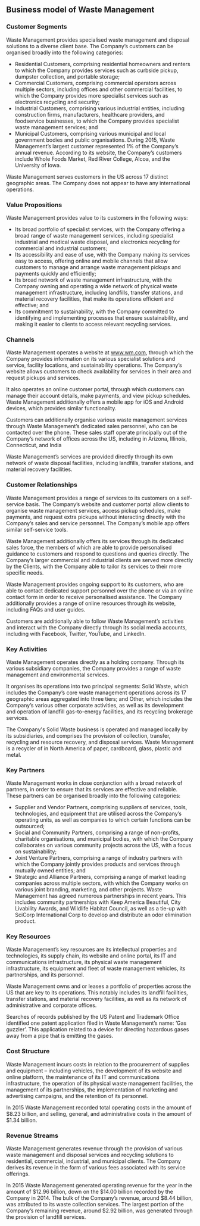 Business model of Waste Management
----------------------------------

 ### Customer Segments

 Waste Management provides specialised waste management and disposal solutions to a diverse client base. The Company’s customers can be organised broadly into the following categories:

  * Residential Customers, comprising residential homeowners and renters to which the Company provides services such as curbside pickup, dumpster collection, and portable storage;
 * Commercial Customers, comprising commercial operators across multiple sectors, including offices and other commercial facilities, to which the Company provides more specialist services such as electronics recycling and security;
 * Industrial Customers, comprising various industrial entities, including construction firms, manufacturers, healthcare providers, and foodservice businesses, to which the Company provides specialist waste management services; and
 * Municipal Customers, comprising various municipal and local government bodies and public organisations.
  During 2015, Waste Management’s largest customer represented 1% of the Company’s annual revenue. According to its website, the Company’s customers include Whole Foods Market, Red River College, Alcoa, and the University of Iowa.

 Waste Management serves customers in the US across 17 distinct geographic areas. The Company does not appear to have any international operations.

 ### Value Propositions

 Waste Management provides value to its customers in the following ways:

  * Its broad portfolio of specialist services, with the Company offering a broad range of waste management services, including specialist industrial and medical waste disposal, and electronics recycling for commercial and industrial customers;
 * Its accessibility and ease of use, with the Company making its services easy to access, offering online and mobile channels that allow customers to manage and arrange waste management pickups and payments quickly and efficiently;
 * Its broad network of waste management infrastructure, with the Company owning and operating a wide network of physical waste management infrastructure, including landfills, transfer stations, and material recovery facilities, that make its operations efficient and effective; and
 * Its commitment to sustainability, with the Company committed to identifying and implementing processes that ensure sustainability, and making it easier to clients to access relevant recycling services.
  ### Channels

 Waste Management operates a website at www.wm.com, through which the Company provides information on its various specialist solutions and service, facility locations, and sustainability operations. The Company’s website allows customers to check availability for services in their area and request pickups and services.

 It also operates an online customer portal, through which customers can manage their account details, make payments, and view pickup schedules. Waste Management additionally offers a mobile app for iOS and Android devices, which provides similar functionality.

 Customers can additionally organise various waste management services through Waste Management’s dedicated sales personnel, who can be contacted over the phone. These sales staff operate principally out of the Company’s network of offices across the US, including in Arizona, Illinois, Connecticut, and India

 Waste Management’s services are provided directly through its own network of waste disposal facilities, including landfills, transfer stations, and material recovery facilities.

 ### Customer Relationships

 Waste Management provides a range of services to its customers on a self-service basis. The Company’s website and customer portal allow clients to organise waste management services, access pickup schedules, make payments, and request extra pickups without interacting directly with the Company’s sales and service personnel. The Company’s mobile app offers similar self-service tools.

 Waste Management additionally offers its services through its dedicated sales force, the members of which are able to provide personalised guidance to customers and respond to questions and queries directly. The Company’s larger commercial and industrial clients are served more directly by the Clients, with the Company able to tailor its services to their more specific needs.

 Waste Management provides ongoing support to its customers, who are able to contact dedicated support personnel over the phone or via an online contact form in order to receive personalised assistance. The Company additionally provides a range of online resources through its website, including FAQs and user guides.

 Customers are additionally able to follow Waste Management’s activities and interact with the Company directly through its social media accounts, including with Facebook, Twitter, YouTube, and LinkedIn.

 ### Key Activities

 Waste Management operates directly as a holding company. Through its various subsidiary companies, the Company provides a range of waste management and environmental services.

 It organises its operations into two principal segments: Solid Waste, which includes the Company’s core waste management operations across its 17 geographic areas aggregated into three tiers; and Other, which includes the Company’s various other corporate activities, as well as its development and operation of landfill gas-to-energy facilities, and its recycling brokerage services.

 The Company's Solid Waste business is operated and managed locally by its subsidiaries, and comprises the provision of collection, transfer, recycling and resource recovery, and disposal services. Waste Management is a recycler of in North America of paper, cardboard, glass, plastic and metal.

 ### Key Partners

 Waste Management works in close conjunction with a broad network of partners, in order to ensure that its services are effective and reliable. These partners can be organised broadly into the following categories:

  * Supplier and Vendor Partners, comprising suppliers of services, tools, technologies, and equipment that are utilised across the Company’s operating units, as well as companies to which certain functions can be outsourced;
 * Social and Community Partners, comprising a range of non-profits, charitable organisations, and municipal bodies, with which the Company collaborates on various community projects across the US, with a focus on sustainability;
 * Joint Venture Partners, comprising a range of industry partners with which the Company jointly provides products and services through mutually owned entities; and
 * Strategic and Alliance Partners, comprising a range of market leading companies across multiple sectors, with which the Company works on various joint branding, marketing, and other projects.
  Waste Management has agreed numerous partnerships in recent years. This includes community partnerships with Keep America Beautiful, City Livability Awards, and Wildlife Habitat Council, as well as a tie-up with SciCorp International Corp to develop and distribute an odor elimination product.

 ### Key Resources

 Waste Management’s key resources are its intellectual properties and technologies, its supply chain, its website and online portal, its IT and communications infrastructure, its physical waste management infrastructure, its equipment and fleet of waste management vehicles, its partnerships, and its personnel.

 Waste Management owns and or leases a portfolio of properties across the US that are key to its operations. This notably includes its landfill facilities, transfer stations, and material recovery facilities, as well as its network of administrative and corporate offices.

 Searches of records published by the US Patent and Trademark Office identified one patent application filed in Waste Management’s name: ‘Gas guzzler’. This application related to a device for directing hazardous gases away from a pipe that is emitting the gases.

 ### Cost Structure

 Waste Management incurs costs in relation to the procurement of supplies and equipment – including vehicles, the development of its website and online platform, the maintenance of its IT and communications infrastructure, the operation of its physical waste management facilities, the management of its partnerships, the implementation of marketing and advertising campaigns, and the retention of its personnel.

 In 2015 Waste Management recorded total operating costs in the amount of $8.23 billion, and selling, general, and administrative costs in the amount of $1.34 billion.

 ### Revenue Streams

 Waste Management generates revenue through the provision of various waste management and disposal services and recycling solutions to residential, commercial, industrial, and municipal clients. The Company derives its revenue in the form of various fees associated with its service offerings.

 In 2015 Waste Management generated operating revenue for the year in the amount of $12.96 billion, down on the $14.00 billion recorded by the Company in 2014. The bulk of the Company’s revenue, around $8.44 billion, was attributed to its waste collection services. The largest portion of the Company’s remaining revenue, around $2.92 billion, was generated through the provision of landfill services.